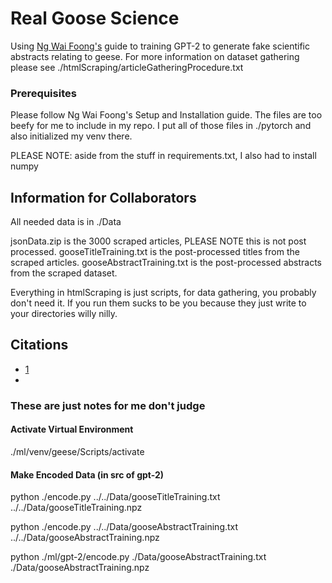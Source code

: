 # Real Goose Science

Using [Ng Wai Foong's](https://medium.com/@ngwaifoong92/beginners-guide-to-retrain-gpt-2-117m-to-generate-custom-text-content-8bb5363d8b7f) guide to training GPT-2 to generate fake scientific abstracts relating to geese. For more information on dataset gathering please see ./htmlScraping/articleGatheringProcedure.txt 

### Prerequisites

Please follow Ng Wai Foong's Setup and Installation guide. The files are too beefy for me to include in my repo. I put all of those files in ./pytorch and also initialized my venv there. 

PLEASE NOTE: aside from the stuff in requirements.txt,  I also had to install numpy 

## Information for Collaborators 

All needed data is in ./Data

jsonData.zip is the 3000 scraped articles, PLEASE NOTE this is not post processed. gooseTitleTraining.txt is the post-processed titles from the scraped articles. gooseAbstractTraining.txt is the post-processed abstracts from the scraped dataset. 

Everything in htmlScraping is just scripts, for data gathering, you probably don't need it. If you run them sucks to be  you because they just write to your directories willy nilly. 

## Citations

* [1](https://medium.com/@ngwaifoong92/beginners-guide-to-retrain-gpt-2-117m-to-generate-custom-text-content-8bb5363d8b7f)
* 

### These are just notes for me don't judge 

#### Activate Virtual Environment 

./ml/venv/geese/Scripts/activate

#### Make Encoded Data (in src of gpt-2)
python ./encode.py ../../Data/gooseTitleTraining.txt ../../Data/gooseTitleTraining.npz

python ./encode.py ../../Data/gooseAbstractTraining.txt ../../Data/gooseAbstractTraining.npz

python ./ml/gpt-2/encode.py ./Data/gooseAbstractTraining.txt ./Data/gooseAbstractTraining.npz
